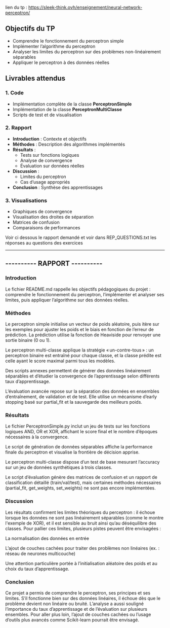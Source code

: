 lien du tp : https://sleek-think.ovh/enseignement/neural-network-perceptron/ 

## Objectifs du TP

- Comprendre le fonctionnement du perceptron simple  
- Implémenter l’algorithme du perceptron  
- Analyser les limites du perceptron sur des problèmes non-linéairement séparables  
- Appliquer le perceptron à des données réelles  

## Livrables attendus

### 1. Code

- Implémentation complète de la classe **PerceptronSimple**  
- Implémentation de la classe **PerceptronMultiClasse**  
- Scripts de test et de visualisation  

### 2. Rapport

- **Introduction** : Contexte et objectifs  
- **Méthodes** : Description des algorithmes implémentés  
- **Résultats** :  
  - Tests sur fonctions logiques  
  - Analyse de convergence  
  - Évaluation sur données réelles  
- **Discussion** :  
  - Limites du perceptron  
  - Cas d’usage appropriés  
- **Conclusion** : Synthèse des apprentissages  

### 3. Visualisations

- Graphiques de convergence  
- Visualisation des droites de séparation  
- Matrices de confusion  
- Comparaisons de performances  


Voir ci dessous le rapport demandé et voir dans REP_QUESTIONS.txt les réponses au questions des exercices


-----------------------------
---------- RAPPORT ----------
-----------------------------

### Introduction

Le fichier README.md rappelle les objectifs pédagogiques du projet : comprendre le fonctionnement du perceptron, l’implémenter et analyser ses limites, puis appliquer l’algorithme sur des données réelles.

### Méthodes

Le perceptron simple initialise un vecteur de poids aléatoire, puis itère sur les exemples pour ajuster les poids et le biais en fonction de l’erreur de prédiction. La prédiction utilise la fonction de Heaviside pour renvoyer une sortie binaire (0 ou 1).

Le perceptron multi-classe applique la stratégie « un-contre-tous » : un perceptron binaire est entraîné pour chaque classe, et la classe prédite est celle ayant le score maximal parmi tous les modèles.

Des scripts annexes permettent de générer des données linéairement séparables et d’étudier la convergence de l’apprentissage selon différents taux d’apprentissage.

L’évaluation avancée repose sur la séparation des données en ensembles d’entraînement, de validation et de test. Elle utilise un mécanisme d’early stopping basé sur partial_fit et la sauvegarde des meilleurs poids.

### Résultats

Le fichier PerceptronSimple.py inclut un jeu de tests sur les fonctions logiques AND, OR et XOR, affichant le score final et le nombre d’époques nécessaires à la convergence.

Le script de génération de données séparables affiche la performance finale du perceptron et visualise la frontière de décision apprise.

Le perceptron multi-classe dispose d’un test de base mesurant l’accuracy sur un jeu de données synthétiques à trois classes.

Le script d’évaluation génère des matrices de confusion et un rapport de classification détaillé (train/val/test), mais certaines méthodes nécessaires (partial_fit, get_weights, set_weights) ne sont pas encore implémentées.

### Discussion

Les résultats confirment les limites théoriques du perceptron : il échoue lorsque les données ne sont pas linéairement séparables (comme le montre l'exemple de XOR), et il est sensible au bruit ainsi qu’au déséquilibre des classes. Pour pallier ces limites, plusieurs pistes peuvent être envisagées :

La normalisation des données en entrée

L’ajout de couches cachées pour traiter des problèmes non linéaires (ex. : réseau de neurones multicouche) 

Une attention particulière portée à l’initialisation aléatoire des poids et au choix du taux d’apprentissage.

### Conclusion

Ce projet a permis de comprendre le perceptron, ses principes et ses limites. S’il fonctionne bien sur des données linéaires, il échoue dès que le problème devient non linéaire ou bruité. L’analyse a aussi souligné l’importance du taux d’apprentissage et de l’évaluation sur plusieurs ensembles. Pour aller plus loin, l’ajout de couches cachées ou l’usage d’outils plus avancés comme Scikit-learn pourrait être envisagé.
